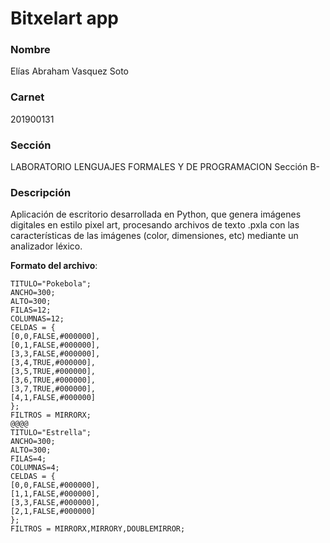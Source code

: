 # Bitxelart app
### Nombre
Elías Abraham Vasquez Soto
### Carnet
201900131
### Sección
LABORATORIO LENGUAJES FORMALES Y DE PROGRAMACION Sección B-
### Descripción
Aplicación de escritorio desarrollada en Python, que genera imágenes digitales en estilo pixel art, procesando archivos de texto .pxla con las características de las imágenes (color, dimensiones, etc) mediante un analizador léxico.

**Formato del archivo**:

```
TITULO="Pokebola";
ANCHO=300;
ALTO=300;
FILAS=12;
COLUMNAS=12;
CELDAS = {
[0,0,FALSE,#000000],
[0,1,FALSE,#000000],
[3,3,FALSE,#000000],
[3,4,TRUE,#000000],
[3,5,TRUE,#000000],
[3,6,TRUE,#000000],
[3,7,TRUE,#000000],
[4,1,FALSE,#000000]
};
FILTROS = MIRRORX;
@@@@
TITULO="Estrella";
ANCHO=300;
ALTO=300;
FILAS=4;
COLUMNAS=4;
CELDAS = {
[0,0,FALSE,#000000],
[1,1,FALSE,#000000],
[3,3,FALSE,#000000],
[2,1,FALSE,#000000]
};
FILTROS = MIRRORX,MIRRORY,DOUBLEMIRROR;
```

